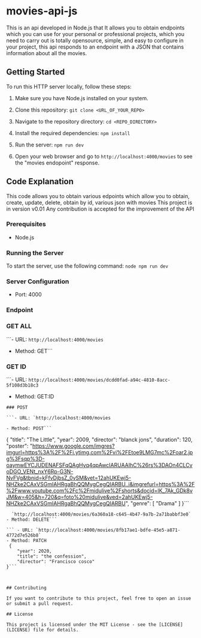 # movies-api-js

This is an api developed in Node.js that It allows you to obtain endpoints which you can use for your personal or professional projects, which you need to carry out is totally opensource, simple, and easy to configure in your project, this api responds to an endpoint with a JSON that contains information about all the movies.

## Getting Started

To run this HTTP server locally, follow these steps:

1. Make sure you have Node.js installed on your system.

2. Clone this repository: `git clone <URL_OF_YOUR_REPO>`

3. Navigate to the repository directory: `cd <REPO_DIRECTORY>`

4. Install the required dependencies: `npm install`

5. Run the server: `npm run dev`

6. Open your web browser and go to `http://localhost:4000/movies` to see the "movies endopoint" response.

## Code Explanation

This code allows you to obtain various edpoints which allow you to obtain, create, update, delete, obtain by id, various json with movies This project is in version v0.01 Any contribution is accepted for the improvement of the API

### Prerequisites

- Node.js

### Running the Server

To start the server, use the following command: `node npm run dev`

### Server Configuration

- Port: 4000

### Endpoint

### GET ALL

```- URL: `http://localhost:4000/movies`

- Method: GET```

### GET ID

```- URL: `http://localhost:4000/movies/dcdd0fad-a94c-4810-8acc-5f108d3b18c3`

- Method: GET:ID

````
### POST

```- URL: `http://localhost:4000/movies

- Method: POST```

````

{
"title": "The Little",
"year": 2009,
"director": "blanck jons",
"duration": 120,
"poster": "https://www.google.com/imgres?imgurl=https%3A%2F%2Fi.ytimg.com%2Fvi%2FEtoe9LMG7mc%2Foar2.jpg%3Fsqp%3D-oaymwEYCJUDENAFSFqQAgHyq4qpAwcIARUAAIhC%26rs%3DAOn4CLCvoDGO_VENt_nxY6Rp-G3N-NvFVg&tbnid=kFfvDjbsZ_0vSM&vet=12ahUKEwj5-NHZke2CAxVSGmIAHRgaBhQQMygCegQIARBU..i&imgrefurl=https%3A%2F%2Fwww.youtube.com%2Fc%2Fmidulive%2Fshorts&docid=lK_7Ak_GDk8vJM&w=405&h=720&q=foto%20midulive&ved=2ahUKEwj5-NHZke2CAxVSGmIAHRgaBhQQMygCegQIARBU",
"genre": [
"Drama"
]
}```

````- URL:
  `http://localhost:4000/movies/6a360a18-c645-4b47-9a7b-2a71babbf3e0`
- Method: DELETE```

``` - URL: `http://localhost:4000/movies/8fb17ae1-bdfe-45e5-a871-4772d7e526b8`
- Method: PATCH
 {
    "year": 2020,
    "title": "the confession",
    "director": "Francisco cosco"
}```



## Contributing

If you want to contribute to this project, feel free to open an issue or submit a pull request.

## License

This project is licensed under the MIT License - see the [LICENSE](LICENSE) file for details.
````
